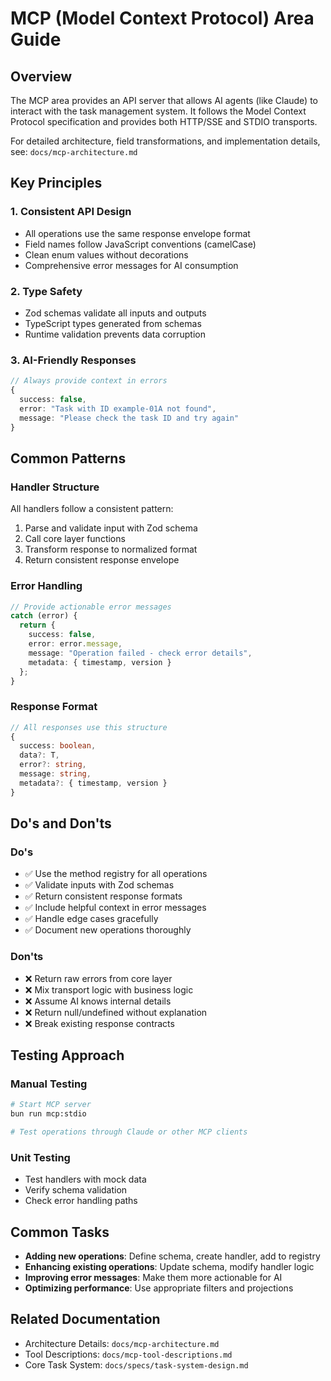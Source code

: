 # MCP (Model Context Protocol) Area Guide

## Overview

The MCP area provides an API server that allows AI agents (like Claude) to interact with the task management system. It follows the Model Context Protocol specification and provides both HTTP/SSE and STDIO transports.

For detailed architecture, field transformations, and implementation details, see: `docs/mcp-architecture.md`

## Key Principles

### 1. Consistent API Design
- All operations use the same response envelope format
- Field names follow JavaScript conventions (camelCase)
- Clean enum values without decorations
- Comprehensive error messages for AI consumption

### 2. Type Safety
- Zod schemas validate all inputs and outputs
- TypeScript types generated from schemas
- Runtime validation prevents data corruption

### 3. AI-Friendly Responses
```typescript
// Always provide context in errors
{
  success: false,
  error: "Task with ID example-01A not found",
  message: "Please check the task ID and try again"
}
```

## Common Patterns

### Handler Structure
All handlers follow a consistent pattern:
1. Parse and validate input with Zod schema
2. Call core layer functions
3. Transform response to normalized format
4. Return consistent response envelope

### Error Handling
```typescript
// Provide actionable error messages
catch (error) {
  return {
    success: false,
    error: error.message,
    message: "Operation failed - check error details",
    metadata: { timestamp, version }
  };
}
```

### Response Format
```typescript
// All responses use this structure
{
  success: boolean,
  data?: T,
  error?: string,
  message: string,
  metadata?: { timestamp, version }
}
```

## Do's and Don'ts

### Do's
- ✅ Use the method registry for all operations
- ✅ Validate inputs with Zod schemas
- ✅ Return consistent response formats
- ✅ Include helpful context in error messages
- ✅ Handle edge cases gracefully
- ✅ Document new operations thoroughly

### Don'ts
- ❌ Return raw errors from core layer
- ❌ Mix transport logic with business logic
- ❌ Assume AI knows internal details
- ❌ Return null/undefined without explanation
- ❌ Break existing response contracts

## Testing Approach

### Manual Testing
```bash
# Start MCP server
bun run mcp:stdio

# Test operations through Claude or other MCP clients
```

### Unit Testing
- Test handlers with mock data
- Verify schema validation
- Check error handling paths

## Common Tasks

- **Adding new operations**: Define schema, create handler, add to registry
- **Enhancing existing operations**: Update schema, modify handler logic
- **Improving error messages**: Make them more actionable for AI
- **Optimizing performance**: Use appropriate filters and projections

## Related Documentation
- Architecture Details: `docs/mcp-architecture.md`
- Tool Descriptions: `docs/mcp-tool-descriptions.md`
- Core Task System: `docs/specs/task-system-design.md`